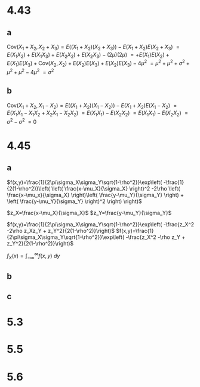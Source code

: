 # 4.43

## a

$\text{Cov}(X_1+X_2,X_2+X_3)=E((X_1+X_2)(X_2+X_3))-E(X_1+X_2)E(X_2+X_3)$
$=E(X_1X_2)+E(X_1X_3)+E(X_2X_2)+E(X_2X_3)-(2\mu)(2\mu)$
$=+E(X_1)E(X_2)+E(X_1)E(X_3)+\text{Cov}(X_2,X_2)+E(X_2)E(X_3)+E(X_2)E(X_3)-4\mu^2$
$=\mu^2+\mu^2+\sigma^2+\mu^2+\mu^2-4\mu^2$
$=\sigma^2$

## b

$\text{Cov}(X_1+X_2,X_1-X_2)=E((X_1+X_2)(X_1-X_2))-E(X_1+X_2)E(X_1-X_2)$
$=E(X_1X_1-X_1X_2+X_2X_1-X_2X_2)$
$=E(X_1X_1)-E(X_2X_2)$
$=E(X_1X_1)-E(X_2X_2)$
$=\sigma^2-\sigma^2$
$=0$

# 4.45

## a

$f(x,y)=\frac{1}{2\pi\sigma_X\sigma_Y\sqrt{1-\rho^2}}\exp\left( -\frac{1}{2(1-\rho^2)}\left( \left( \frac{x-\mu_X}{\sigma_X} \right)^2 -2\rho \left( \frac{x-\mu_x}{\sigma_X} \right)\left( \frac{y-\mu_Y}{\sigma_Y} \right) + \left( \frac{y-\mu_Y}{\sigma_Y} \right)^2 \right) \right)$

$z_X=\frac{x-\mu_X}{\sigma_X}$
$z_Y=\frac{y-\mu_Y}{\sigma_Y}$

$f(x,y)=\frac{1}{2\pi\sigma_X\sigma_Y\sqrt{1-\rho^2}}\exp\left( -\frac{z_X^2 -2\rho z_Xz_Y + z_Y^2}{2(1-\rho^2)}\right)$
$f(x,y)=\frac{1}{2\pi\sigma_X\sigma_Y\sqrt{1-\rho^2}}\exp\left( -\frac{z_X^2 -\rho z_Y + z_Y^2}{2(1-\rho^2)}\right)$

$f_X(x)=\int_{-\infty}^\infty f(x,y)~dy$

## b

## c

# 5.3

# 5.5

# 5.6
